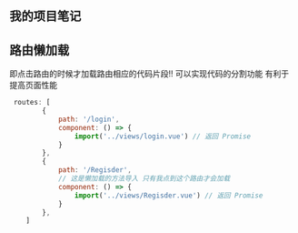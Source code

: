 ## 我的项目笔记


## 路由懒加载
即点击路由的时候才加载路由相应的代码片段!! 可以实现代码的分割功能 有利于提高页面性能

```js
 routes: [
        {
            path: '/login',
            component: () => {
                import('../views/login.vue') // 返回 Promise
            }
        },
        {
            path: '/Regisder',
            // 这是懒加载的方法导入 只有我点到这个路由才会加载
            component: () => {
                import('../views/Regisder.vue') // 返回 Promise
            }
        },
    ]   

```